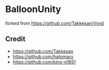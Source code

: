 ﻿# BalloonUnity

forked from https://github.com/Takkesan/Vivid

## Credit

- https://github.com/Takkesan
- https://github.com/hatomaru
- https://github.com/kino-n1851
